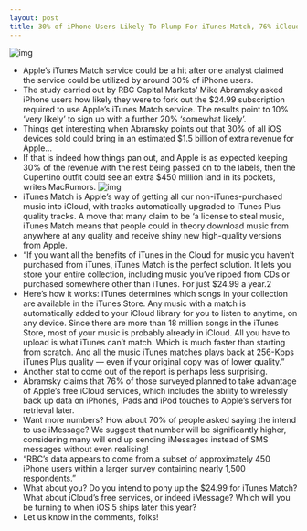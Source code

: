 ```yaml
---
layout: post
title: 30% of iPhone Users Likely To Plump For iTunes Match, 76% iCloud.
---
```

![img](http://media.idownloadblog.com/wp-content/uploads/2011/06/iCloud-iTunes-Syncing.png)
* Apple’s iTunes Match service could be a hit after one analyst claimed the service could be utilized by around 30% of iPhone users.
* The study carried out by RBC Capital Markets’ Mike Abramsky asked iPhone users how likely they were to fork out the $24.99 subscription required to use Apple’s iTunes Match service. The results point to 10% ‘very likely’ to sign up with a further 20% ‘somewhat likely’.
* Things get interesting when Abramsky points out that 30% of all iOS devices sold could bring in an estimated $1.5 billion of extra revenue for Apple…
* If that is indeed how things pan out, and Apple is as expected keeping 30% of the revenue with the rest being passed on to the labels, then the Cupertino outfit could see an extra $450 million land in its pockets, writes MacRumors.
![img](http://media.idownloadblog.com/wp-content/uploads/2011/06/rbc_itunes_match_survey.jpeg)
* iTunes Match is Apple’s way of getting all our non-iTunes-purchased music into iCloud, with tracks automatically upgraded to iTunes Plus quality tracks. A move that many claim to be ‘a license to steal music, iTunes Match means that people could in theory download music from anywhere at any quality and receive shiny new high-quality versions from Apple.
* “If you want all the benefits of iTunes in the Cloud for music you haven’t purchased from iTunes, iTunes Match is the perfect solution. It lets you store your entire collection, including music you’ve ripped from CDs or purchased somewhere other than iTunes. For just $24.99 a year.2
* Here’s how it works: iTunes determines which songs in your collection are available in the iTunes Store. Any music with a match is automatically added to your iCloud library for you to listen to anytime, on any device. Since there are more than 18 million songs in the iTunes Store, most of your music is probably already in iCloud. All you have to upload is what iTunes can’t match. Which is much faster than starting from scratch. And all the music iTunes matches plays back at 256-Kbps iTunes Plus quality — even if your original copy was of lower quality.”
* Another stat to come out of the report is perhaps less surprising.
* Abramsky claims that 76% of those surveyed planned to take advantage of Apple’s free iCloud services, which includes the ability to wirelessly back up data on iPhones, iPads and iPod touches to Apple’s servers for retrieval later.
* Want more numbers? How about 70% of people asked saying the intend to use iMessage? We suggest that number will be significantly higher, considering many will end up sending iMessages instead of SMS messages without even realising!
* “RBC’s data appears to come from a subset of approximately 450 iPhone users within a larger survey containing nearly 1,500 respondents.”
* What about you? Do you intend to pony up the $24.99 for iTunes Match? What about iCloud’s free services, or indeed iMessage? Which will you be turning to when iOS 5 ships later this year?
* Let us know in the comments, folks!

